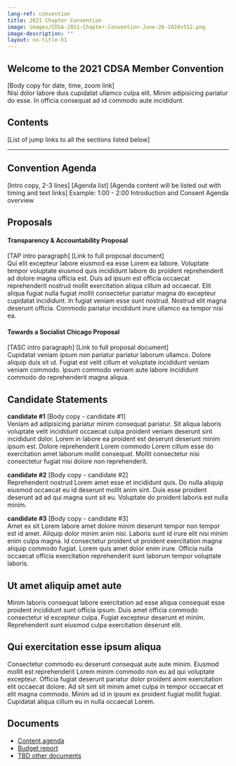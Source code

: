 ```yaml
---
lang-ref: convention
title: 2021 Chapter Convention
image: images/CDSA-2021-Chapter-Convention-June-26-1024x512.png
image-description: ""
layout: no-title-h1
---
```


## Welcome to the 2021 CDSA Member Convention

[Body copy for date, time, zoom link]
<br>
Nisi dolor labore duis cupidatat ullamco culpa elit. Minim adipisicing pariatur do esse. In officia consequat ad id commodo aute incididunt.

## Contents

[List of jump links to all the sections listed below]

<hr>

## Convention Agenda

[Intro copy, 2-3 lines]
[Agenda list]
[Agenda content will be listed out with timing and text links]
Example: 1:00 - 2:00 Introduction and Consent Agenda overview

## Proposals

#### Transparency & Accountability Proposal

[TAP intro paragraph]
[Link to full proposal document]
<br>
Qui elit excepteur labore eiusmod ea esse Lorem ea labore. Voluptate tempor voluptate eiusmod quis incididunt labore do proident reprehenderit ad dolore magna officia est. Duis ad ipsum est officia occaecat reprehenderit nostrud mollit exercitation aliqua cillum ad occaecat. Elit aliqua fugiat nulla fugiat mollit consectetur pariatur magna do excepteur cupidatat incididunt. In fugiat veniam esse sunt nostrud. Nostrud elit magna deserunt officia. Commodo pariatur incididunt irure ullamco ea tempor nisi ea.

#### Towards a Socialist Chicago Proposal

[TASC intro paragraph]
[Link to full proposal document]
<br>
Cupidatat veniam ipsum non pariatur pariatur laborum ullamco. Dolore aliquip duis sit ut. Fugiat est velit cillum et voluptate incididunt veniam veniam commodo. Ipsum commodo veniam aute labore incididunt commodo do reprehenderit magna aliqua.

## Candidate Statements

**candidate #1**
[Body copy - candidate #1]
<br>
Veniam ad adipisicing pariatur minim consequat pariatur. Sit aliqua laboris voluptate velit incididunt occaecat culpa proident veniam deserunt sint incididunt dolor. Lorem in labore ea proident est deserunt deserunt minim ipsum est. Dolore reprehenderit Lorem commodo Lorem cillum esse do exercitation amet laborum mollit consequat. Mollit consectetur nisi consectetur fugiat nisi dolore non reprehenderit.

**candidate #2**
[Body copy - candidate #2]
<br>
Reprehenderit nostrud Lorem amet esse et incididunt quis. Do nulla aliquip eiusmod occaecat eu id deserunt mollit anim sint. Duis esse proident deserunt ad ad qui magna sunt sit eu. Voluptate do proident laboris est nulla minim.

**candidate #3**
[Body copy - candidate #3]
<br>
Amet ex sit Lorem labore amet dolore minim deserunt tempor non tempor est id amet. Aliquip dolor minim anim nisi. Laboris sunt id irure elit nisi minim enim culpa magna. Id consectetur proident ut proident exercitation magna aliquip commodo fugiat. Lorem quis amet dolor enim irure. Officia nulla occaecat officia exercitation reprehenderit sunt laborum tempor voluptate laboris.

## Ut amet aliquip amet aute

Minim laboris consequat labore exercitation ad esse aliqua consequat esse proident incididunt sunt officia ipsum. Duis amet officia commodo consectetur id excepteur culpa. Fugiat excepteur deserunt et minim. Reprehenderit sunt eiusmod culpa exercitation deserunt elit.

## Qui exercitation esse ipsum aliqua

Consectetur commodo eu deserunt consequat aute aute minim. Eiusmod mollit est reprehenderit Lorem minim commodo non eu ad qui voluptate excepteur. Officia fugiat deserunt pariatur dolor proident anim exercitation elit occaecat dolore. Ad sit sint sit minim amet culpa in tempor occaecat et elit magna commodo. Minim ad id in ipsum ex proident fugiat mollit fugiat. Cupidatat aliqua cillum eu in nulla occaecat Lorem.

## Documents

- <a href="/images/CDSA-2021-Chapter-Convention-June-26-1024x512.png" target="_blank">Content agenda</a>
- <a href="/images/CDSA-2021-Chapter-Convention-June-26-1024x512.png" target="_blank">Budget report</a>
- <a href="/images/CDSA-2021-Chapter-Convention-June-26-1024x512.png" target="_blank">TBD other documents</a>
